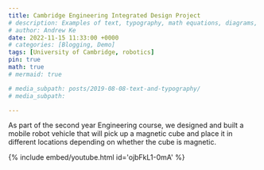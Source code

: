 ```yaml
---
title: Cambridge Engineering Integrated Design Project
# description: Examples of text, typography, math equations, diagrams, flowcharts, pictures, videos, and more.
# author: Andrew Ke
date: 2022-11-15 11:33:00 +0000
# categories: [Blogging, Demo]
tags: [University of Cambridge, robotics]
pin: true
math: true
# mermaid: true

# media_subpath: posts/2019-08-08-text-and-typography/
# media_subpath: 

---
```


As part of the second year Engineering course, we designed and built a mobile robot vehicle that will pick up a magnetic cube and place it in different locations depending on whether the cube is magnetic.

{% include embed/youtube.html id='ojbFkL1-0mA' %}


